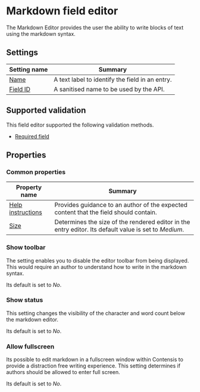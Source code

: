 # Markdown field editor
The Markdown Editor provides the user the ability to write blocks of text using the markdown syntax.

## Settings
| Setting name | Summary|
| ---| --- |
| [Name](/content-types/field-editors/field-settings.md#name) | A text label to identify the field in an entry.|
| [Field ID](/content-types/field-editors/field-settings.md#field-id) | A sanitised name to be used by the API. |

## Supported validation
This field editor supported the following validation methods.

- [Required field](/content-types/validation/required-validation.md)

## Properties

### Common properties
| Property name | Summary|
| ---| --- |
| [Help instructions](/content-types/field-editors/field-properties.md#help-instructions) |  Provides guidance to an author of the expected content that the field should contain. |
| [Size](/content-types/field-editors/field-properties.md#editor-size) | Determines the size of the rendered editor in the entry editor. Its default value is set to *Medium*. |
  
### Show toolbar
The setting enables you to disable the editor toolbar from being displayed. This would require an author to understand how to write in the markdown syntax. 

Its default is set to *No*.

### Show status
This setting changes the visibility of the character and word count below the markdown editor. 

Its default is set to *No*.

### Allow fullscreen
Its possible to edit markdown in a fullscreen window within Contensis to provide a distraction free writing experience. This setting determines if authors should be allowed to enter full screen.

Its default is set to *No*.


[^1]: Has duplicate panel title of Markdown
